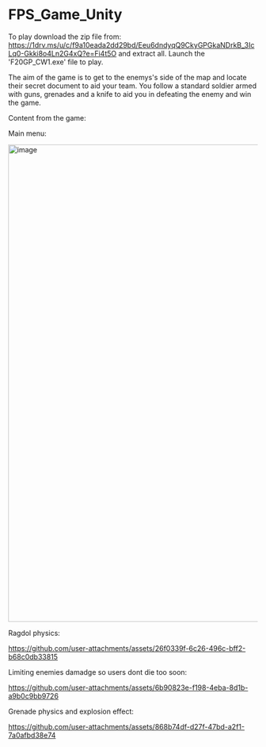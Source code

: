 # FPS_Game_Unity

To play download the zip file from: https://1drv.ms/u/c/f9a10eada2dd29bd/Eeu6dndyqQ9CkyGPGkaNDrkB_3IcLq0-Gkki8o4Ln2G4xQ?e=Fi4t5O and extract all. Launch the 'F20GP_CW1.exe' file to play. 

The aim of the game is to get to the enemys's side of the map and locate their secret document to aid your team. You follow a standard soldier armed with guns, grenades and a knife to aid you in defeating the enemy and win the game. 

Content from the game:

Main menu:

<img width="962" alt="image" src="https://github.com/user-attachments/assets/a349eabb-859c-4c9d-b5b5-42fcdef1423c" />

Ragdol physics:

https://github.com/user-attachments/assets/26f0339f-6c26-496c-bff2-b68c0db33815

Limiting enemies damadge so users dont die too soon:

https://github.com/user-attachments/assets/6b90823e-f198-4eba-8d1b-a9b0c9bb9726

Grenade physics and explosion effect:

https://github.com/user-attachments/assets/868b74df-d27f-47bd-a2f1-7a0afbd38e74






